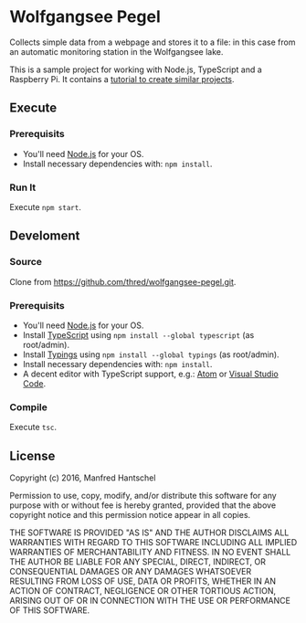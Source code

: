# Wolfgangsee Pegel

Collects simple data from a webpage and stores it to a file: in this case from an automatic monitoring station in the Wolfgangsee lake.

This is a sample project for working with Node.js, TypeScript and a Raspberry Pi. It contains a [tutorial to create similar projects](TUTORIAL.md). 

## Execute

### Prerequisits

* You'll need [Node.js](https://nodejs.org/) for your OS.
* Install necessary dependencies with: `npm install`.

### Run It

Execute `npm start`.

## Develoment

### Source

Clone from https://github.com/thred/wolfgangsee-pegel.git.

### Prerequisits

* You'll need [Node.js](https://nodejs.org/) for your OS.
* Install [TypeScript](http://www.typescriptlang.org/) using `npm install --global typescript` (as root/admin).
* Install [Typings](https://github.com/typings/typings) using `npm install --global typings` (as root/admin).
* Install necessary dependencies with: `npm install`.
* A decent editor with TypeScript support, e.g.: [Atom](https://atom.io/) or [Visual Studio Code](https://code.visualstudio.com/).

### Compile

Execute `tsc`.

## License

Copyright (c) 2016, Manfred Hantschel

Permission to use, copy, modify, and/or distribute this software for any purpose with or without fee is hereby granted, provided that the above copyright notice and this permission notice appear in all copies.

THE SOFTWARE IS PROVIDED "AS IS" AND THE AUTHOR DISCLAIMS ALL WARRANTIES WITH REGARD TO THIS SOFTWARE INCLUDING ALL IMPLIED WARRANTIES OF MERCHANTABILITY AND FITNESS. IN NO EVENT SHALL THE AUTHOR BE LIABLE FOR ANY SPECIAL, DIRECT, INDIRECT, OR CONSEQUENTIAL DAMAGES OR ANY DAMAGES WHATSOEVER RESULTING FROM LOSS OF USE, DATA OR PROFITS, WHETHER IN AN ACTION OF CONTRACT, NEGLIGENCE OR OTHER TORTIOUS ACTION, ARISING OUT OF OR IN CONNECTION WITH THE USE OR PERFORMANCE OF THIS SOFTWARE.
